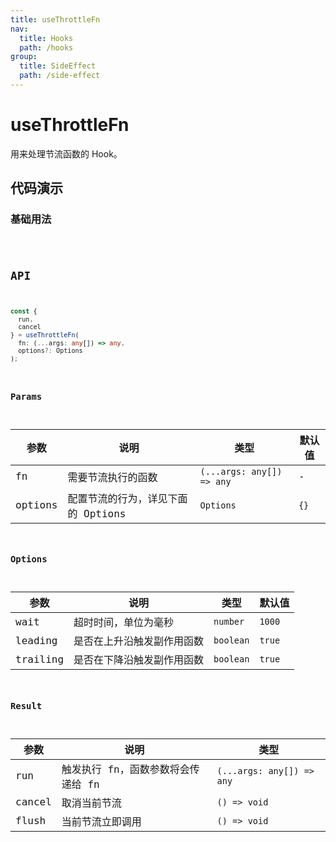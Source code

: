 ```yaml
---
title: useThrottleFn
nav:
  title: Hooks
  path: /hooks
group:
  title: SideEffect
  path: /side-effect
---
```


# useThrottleFn

用来处理节流函数的 Hook。

## 代码演示

### 基础用法

<code src="./demo/demo1.tsx" />

## API

```typescript
const {
  run,
  cancel
} = useThrottleFn(
  fn: (...args: any[]) => any,
  options?: Options
);
```

### Params

| 参数    | 说明                               | 类型                      | 默认值 |
|---------|------------------------------------|---------------------------|--------|
| fn      | 需要节流执行的函数                 | `(...args: any[]) => any` | -      |
| options | 配置节流的行为，详见下面的 Options | `Options`                 | `{}`   |

### Options

| 参数     | 说明                       | 类型      | 默认值 |
|----------|----------------------------|-----------|--------|
| wait     | 超时时间，单位为毫秒       | `number`  | `1000` |
| leading  | 是否在上升沿触发副作用函数 | `boolean` | `true` |
| trailing | 是否在下降沿触发副作用函数 | `boolean` | `true` |

### Result

| 参数   | 说明                               | 类型                       |
|--------|------------------------------------|----------------------------|
| run    | 触发执行 fn，函数参数将会传递给 fn | `(...args: any[]) => any` |
| cancel | 取消当前节流                       | `() => void`               |
| flush  | 当前节流立即调用                   | `() => void`               |
